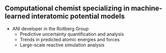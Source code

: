 ## Computational chemist specializing in machine-learned interatomic potential models

* ANI developer in the Roitberg Group
  * Predictive uncertainty quantification and analysis
  * Trends in predicted atomic energies and forces
  * Large-scale reactive simulation analysis
